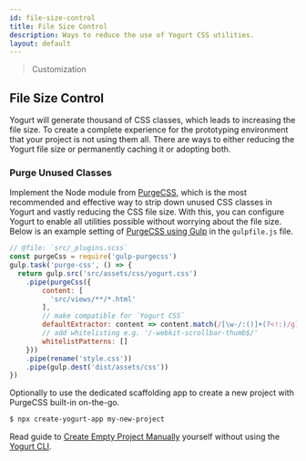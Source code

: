 ```yaml
---
id: file-size-control
title: File Size Control
description: Ways to reduce the use of Yogurt CSS utilities.
layout: default
---
```


> Customization

## File Size Control

Yogurt will generate thousand of CSS classes, which leads to increasing the file size. To create a complete experience for the prototyping environment that your project is not using them all. There are ways to either reducing the Yogurt file size or permanently caching it or adopting both.

### Purge Unused Classes

Implement the Node module from [PurgeCSS](https://purgecss.com/), which is the most recommended and effective way to strip down unused CSS classes in Yogurt and vastly reducing the CSS file size. With this, you can configure Yogurt to enable all utilities possible without worrying about the file size. Below is an example setting of [PurgeCSS using Gulp](https://purgecss.com/plugins/gulp.html) in the `gulpfile.js` file.

```js
// @file: `src/_plugins.scss`
const purgeCss = require('gulp-purgecss')
gulp.task('purge-css', () => {
  return gulp.src('src/assets/css/yogurt.css')
    .pipe(purgeCss({
        content: [
          'src/views/**/*.html'
        ],
        // make compatible for `Yogurt CSS`
        defaultExtractor: content => content.match(/[\w-/:()]+(?<!:)/g) || [],
        // add whitelisting e.g. '/-webkit-scrollbar-thumb$/'
        whitelistPatterns: []
    }))
    .pipe(rename('style.css'))
    .pipe(gulp.dest('dist/assets/css'))
})
```

Optionally to use the dedicated scaffolding app to create a new project with PurgeCSS built-in on-the-go.

```bash
$ npx create-yogurt-app my-new-project
```

Read guide to [Create Empty Project Manually](/import-framework/#create-empty-project-manually) yourself without using the [Yogurt CLI](/installation/#using-yogurt-via-cli).

